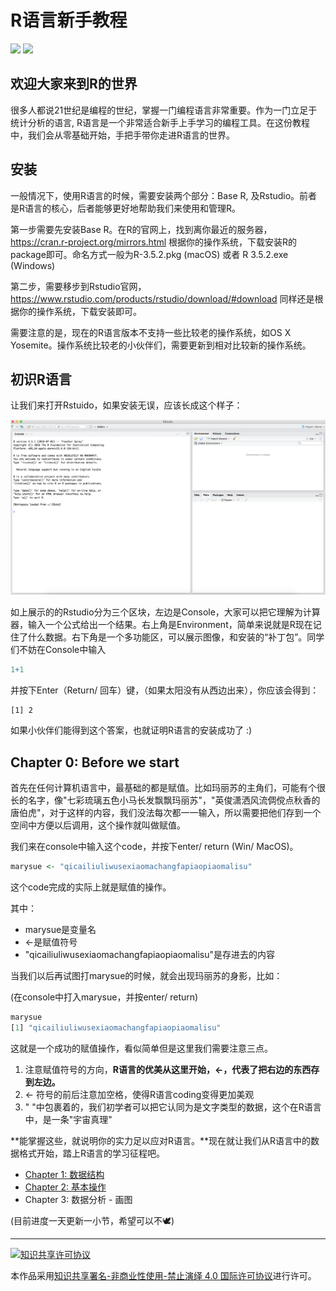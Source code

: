 R语言新手教程
================
![](https://img.shields.io/badge/language-R-blue.svg)  ![](https://img.shields.io/badge/license-CC--BY--NC--SA-green.svg)




欢迎大家来到R的世界
-------------------

很多人都说21世纪是编程的世纪，掌握一门编程语言非常重要。作为一门立足于统计分析的语言, R语言是一个非常适合新手上手学习的编程工具。在这份教程中，我们会从零基础开始，手把手带你走进R语言的世界。



安装
----

一般情况下，使用R语言的时候，需要安装两个部分：Base R, 及Rstudio。前者是R语言的核心，后者能够更好地帮助我们来使用和管理R。

第一步需要先安装Base R。在R的官网上，找到离你最近的服务器，<https://cran.r-project.org/mirrors.html> 根据你的操作系统，下载安装R的package即可。命名方式一般为R-3.5.2.pkg (macOS) 或者 R 3.5.2.exe (Windows)

第二步，需要移步到Rstudio官网，<https://www.rstudio.com/products/rstudio/download/#download> 同样还是根据你的操作系统，下载安装即可。

需要注意的是，现在的R语言版本不支持一些比较老的操作系统，如OS X Yosemite。操作系统比较老的小伙伴们，需要更新到相对比较新的操作系统。



## 初识R语言

让我们来打开Rstuido，如果安装无误，应该长成这个样子：

![Rstudio](https://raw.githubusercontent.com/Yuz13001/Rtutorial/master/Pics/Rstudio.png)

如上展示的的Rstudio分为三个区块，左边是Console，大家可以把它理解为计算器，输入一个公式给出一个结果。右上角是Environment，简单来说就是R现在记住了什么数据。右下角是一个多功能区，可以展示图像，和安装的“补丁包”。同学们不妨在Console中输入

```R
1+1
```

并按下Enter（Return/ 回车）键，（如果太阳没有从西边出来），你应该会得到：

```
[1] 2
```

如果小伙伴们能得到这个答案，也就证明R语言的安装成功了 :)



## Chapter 0: Before we start

首先在任何计算机语言中，最基础的都是赋值。比如玛丽苏的主角们，可能有个很长的名字，像"七彩琉璃五色小马长发飘飘玛丽苏"，"英俊潇洒风流倜傥点秋香的唐伯虎"，对于这样的内容，我们没法每次都一一输入，所以需要把他们存到一个空间中方便以后调用，这个操作就叫做赋值。

我们来在console中输入这个code，并按下enter/ return (Win/ MacOS)。

```R
marysue <- "qicailiuliwusexiaomachangfapiaopiaomalisu"
```

这个code完成的实际上就是赋值的操作。

其中：

- marysue是变量名
- <-是赋值符号
- "qicailiuliwusexiaomachangfapiaopiaomalisu"是存进去的内容

当我们以后再试图打marysue的时候，就会出现玛丽苏的身影，比如：

(在console中打入marysue，并按enter/ return)

```R
marysue
[1] "qicailiuliwusexiaomachangfapiaopiaomalisu"
```

这就是一个成功的赋值操作，看似简单但是这里我们需要注意三点。

1. 注意赋值符号的方向，**R语言的优美从这里开始，<-，代表了把右边的东西存到左边。**
2. <- 符号的前后注意加空格，使得R语言coding变得更加美观
3. " "中包裹着的，我们初学者可以把它认同为是文字类型的数据，这个在R语言中，是一条"宇宙真理"



**能掌握这些，就说明你的实力足以应对R语言。**现在就让我们从R语言中的数据格式开始，踏上R语言的学习征程吧。

- [Chapter 1: 数据结构](https://github.com/Yuz13001/Rtutorial/blob/master/tut/ch1structure.md)
- [Chapter 2: 基本操作](https://github.com/Yuz13001/Rtutorial/blob/master/tut/ch2structure.md)
- Chapter 3: 数据分析 - 画图



(目前进度一天更新一小节，希望可以不🕊)

------

<a rel="license" href="http://creativecommons.org/licenses/by-nc-nd/4.0/"><img alt="知识共享许可协议" style="border-width:0" src="https://i.creativecommons.org/l/by-nc-nd/4.0/80x15.png" /></a>

本作品采用<a rel="license" href="http://creativecommons.org/licenses/by-nc-nd/4.0/">知识共享署名-非商业性使用-禁止演绎 4.0 国际许可协议</a>进行许可。
